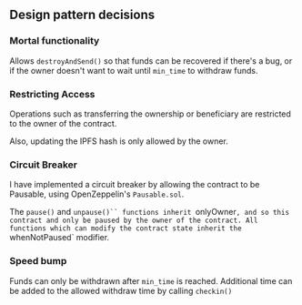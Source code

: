 ## Design pattern decisions

### Mortal functionality

Allows `destroyAndSend()` so that funds can be recovered if there's a bug, or if the owner doesn't want to wait until `min_time` to withdraw funds.

### Restricting Access

Operations such as transferring the ownership or beneficiary are restricted to the owner of the contract.

Also, updating the IPFS hash is only allowed by the owner.

### Circuit Breaker

I have implemented a circuit breaker by allowing the contract to be Pausable, using OpenZeppelin's `Pausable.sol`.

The `pause()` and `unpause()`` functions inherit `onlyOwner`, and so this contract and only be paused by the owner of the contract. All functions which can modify the contract state inherit the `whenNotPaused` modifier.

### Speed bump

Funds can only be withdrawn after `min_time` is reached. Additional time can be added to the allowed withdraw time by calling `checkin()`

